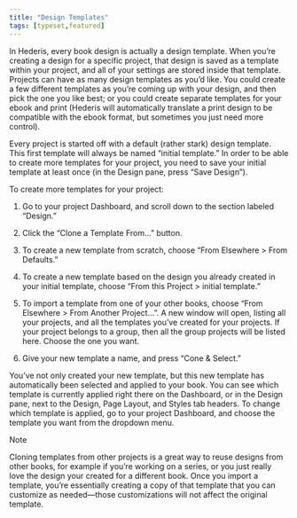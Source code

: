 ```yaml
---
title: "Design Templates"
tags: [typeset,featured]
---
```

 
<html><body><section data-type="chapter" class="hsecchapter" data-hederis-type="hsecchapter" id="design-templates" data-pi-attrs="id: design-templates; data-tags: typeset,featured;" role="doc-chapter" data-tags="typeset,featured" data-author-name=" " data-book-title=" " title="Design Templates"><p class="hblkp" data-hederis-type="hblkp" id="p9XM7pfoG">In Hederis, every book design is actually a design template. When you&#8217;re creating a design for a specific project, that design is saved as a template within your project, and all of your settings are stored inside that template. Projects can have as many design templates as you&#8217;d like. You could create a few different templates as you&#8217;re coming up with your design, and then pick the one you like best; or you could create separate templates for your ebook and print (Hederis will automatically translate a print design to be compatible with the ebook format, but sometimes you just need more control).</p><p class="hblkp" data-hederis-type="hblkp" id="pwnwtVHcm">Every project is started off with a default (rather stark) design template. This first template will always be named &#8220;initial template.&#8221; In order to be able to create more templates for your project, you need to save your initial template at least once (in the Design pane, press &#8220;Save Design&#8221;).</p><p class="hblkp" data-hederis-type="hblkp" id="pIi0IS0QO">To create more templates for your project:</p><ol class="hwprnumlist" data-hederis-type="hwprnumlist" id="pmpSTLgpD"><li class="hblkoli" data-hederis-type="hblkoli" id="lirnihAOFW"><p class="hblkoli" data-hederis-type="hblklip" id="pN8eTAlLi">Go to your project Dashboard, and scroll down to the section labeled &#8220;Design.&#8221;</p></li><li class="hblkoli" data-hederis-type="hblkoli" id="liT3077lM8"><p class="hblkoli" data-hederis-type="hblklip" id="p5nLysd6l">Click the &#8220;Clone a Template From&#8230;&#8221; button.</p></li><li class="hblkoli" data-hederis-type="hblkoli" id="li1P92eTqa"><p class="hblkoli" data-hederis-type="hblklip" id="pOzjijCPc">To create a new template from scratch, choose &#8220;From Elsewhere &gt; From Defaults.&#8221;</p></li><li class="hblkoli" data-hederis-type="hblkoli" id="li8XFS7zyO"><p class="hblkoli" data-hederis-type="hblklip" id="pljx9CgdU">To create a new template based on the design you already created in your initial template, choose &#8220;From this Project &gt; initial template.&#8221;</p></li><li class="hblkoli" data-hederis-type="hblkoli" id="liBrKdxGuE"><p class="hblkoli" data-hederis-type="hblklip" id="pv8X7dtHe">To import a template from one of your other books, choose &#8220;From Elsewhere &gt; From Another Project&#8230;&#8221;. A new window will open, listing all your projects, and all the templates you&#8217;ve created for your projects. If your project belongs to a group, then all the group projects will be listed here. Choose the one you want.</p></li><li class="hblkoli" data-hederis-type="hblkoli" id="lizmmnYPqu"><p class="hblkoli" data-hederis-type="hblklip" id="pf0ZIAJ0T">Give your new template a name, and press &#8220;Cone &amp; Select.&#8221;</p></li></ol><p class="hblkp" data-hederis-type="hblkp" id="puQFK1kdb">You&#8217;ve not only created your new template, but this new template has automatically been selected and applied to your book. You can see which template is currently applied right there on the Dashboard, or in the Design pane, next to the Design, Page Layout, and Styles tab headers. To change which template is applied, go to your project Dashboard, and choose the template you want from the dropdown menu.</p><aside class="hwprbox box" data-hederis-type="hwprbox" id="pmVKUpm2O" data-type="sidebar"><p class="hblktype" data-hederis-type="hblktype" id="pzwY1Djva">Note</p><p class="hblkp" data-hederis-type="hblkp" id="paFciIaqo">Cloning templates from other projects is a great way to reuse designs from other books, for example if you&#8217;re working on a series, or you just really love the design your created for a different book. Once you import a template, you&#8217;re essentially creating a copy of that template that you can customize as needed&#8212;those customizations will not affect the original template.</p></aside></section></body></html>
